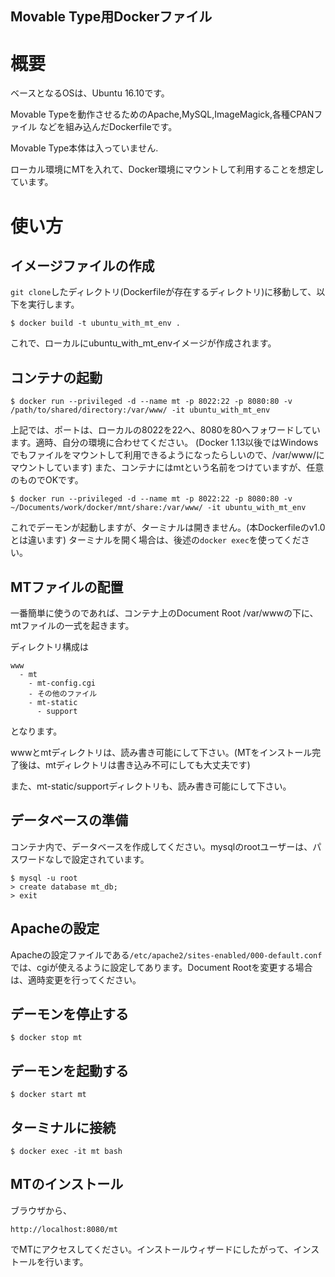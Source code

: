 Movable Type用Dockerファイル
---


# 概要

ベースとなるOSは、Ubuntu 16.10です。

Movable Typeを動作させるためのApache,MySQL,ImageMagick,各種CPANファイル
などを組み込んだDockerfileです。

Movable Type本体は入っていません.

ローカル環境にMTを入れて、Docker環境にマウントして利用することを想定しています。


# 使い方

## イメージファイルの作成

`git clone`したディレクトリ(Dockerfileが存在するディレクトリ)に移動して、以下を実行します。

```
$ docker build -t ubuntu_with_mt_env .
```

これで、ローカルにubuntu_with_mt_envイメージが作成されます。

## コンテナの起動

```
$ docker run --privileged -d --name mt -p 8022:22 -p 8080:80 -v /path/to/shared/directory:/var/www/ -it ubuntu_with_mt_env
```

上記では、ポートは、ローカルの8022を22へ、8080を80へフォワードしています。適時、自分の環境に合わせてください。
(Docker 1.13以後ではWindowsでもファイルをマウントして利用できるようになったらしいので、/var/www/にマウントしています)
また、コンテナにはmtという名前をつけていますが、任意のものでOKです。

```
$ docker run --privileged -d --name mt -p 8022:22 -p 8080:80 -v ~/Documents/work/docker/mnt/share:/var/www/ -it ubuntu_with_mt_env
```

これでデーモンが起動しますが、ターミナルは開きません。(本Dockerfileのv1.0とは違います)
ターミナルを開く場合は、後述の`docker exec`を使ってください。

## MTファイルの配置

一番簡単に使うのであれば、コンテナ上のDocument Root /var/wwwの下に、mtファイルの一式を起きます。

ディレクトリ構成は

```
www
  - mt
    - mt-config.cgi
    - その他のファイル
    - mt-static
      - support
```
となります。

wwwとmtディレクトリは、読み書き可能にして下さい。(MTをインストール完了後は、mtディレクトリは書き込み不可にしても大丈夫です)

また、mt-static/supportディレクトリも、読み書き可能にして下さい。


## データベースの準備

コンテナ内で、データベースを作成してください。mysqlのrootユーザーは、パスワードなしで設定されています。

```
$ mysql -u root
> create database mt_db;
> exit
```

## Apacheの設定

Apacheの設定ファイルである`/etc/apache2/sites-enabled/000-default.conf`
では、cgiが使えるように設定してあります。Document Rootを変更する場合は、適時変更を行ってください。


## デーモンを停止する

```
$ docker stop mt
```

## デーモンを起動する

```
$ docker start mt
```

## ターミナルに接続

```
$ docker exec -it mt bash
```


## MTのインストール

ブラウザから、

```
http://localhost:8080/mt
```

でMTにアクセスしてください。インストールウィザードにしたがって、インストールを行います。
